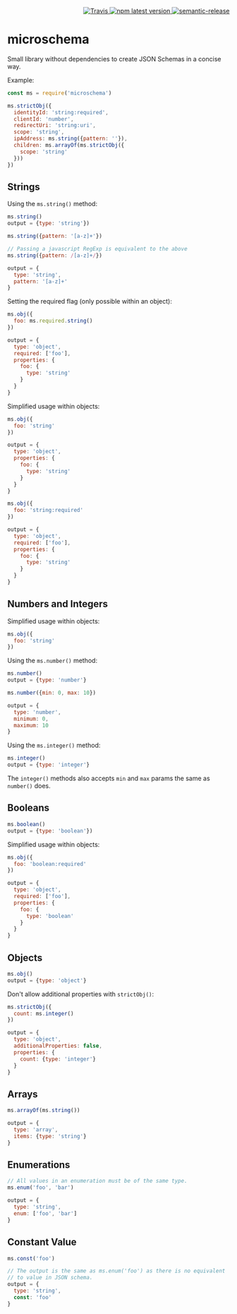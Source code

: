 <p align="right">
  <a href="https://travis-ci.org/upfrontIO/microschema">
    <img alt="Travis" src="https://img.shields.io/travis/upfrontIO/microschema/master.svg">
  </a>
  <a href="https://www.npmjs.com/package/microschema">
    <img alt="npm latest version" src="https://img.shields.io/npm/v/microschema/latest.svg">
  </a>
  <a href="https://semantic-release.gitbooks.io/semantic-release/content/#highlights">
    <img alt="semantic-release" src="https://img.shields.io/badge/%20%20%F0%9F%93%A6%F0%9F%9A%80-semantic--release-e10079.svg">
  </a>
</p>

# microschema

Small library without dependencies to create JSON Schemas in a concise way.

Example:
```js
const ms = require('microschema')

ms.strictObj({
  identityId: 'string:required',
  clientId: 'number',
  redirectUri: 'string:uri',
  scope: 'string',
  ipAddress: ms.string({pattern: ''}),
  children: ms.arrayOf(ms.strictObj({
    scope: 'string'
  }))
})
```


## Strings

Using the `ms.string()` method:
```js
ms.string()
output = {type: 'string'})
```

```js
ms.string({pattern: '[a-z]+'})

// Passing a javascript RegExp is equivalent to the above
ms.string({pattern: /[a-z]+/})

output = {
  type: 'string',
  pattern: '[a-z]+'
}
```

Setting the required flag (only possible within an object):
```js
ms.obj({
  foo: ms.required.string()
})

output = {
  type: 'object',
  required: ['foo'],
  properties: {
    foo: {
      type: 'string'
    }
  }
}
```

Simplified usage within objects:
```js
ms.obj({
  foo: 'string'
})

output = {
  type: 'object',
  properties: {
    foo: {
      type: 'string'
    }
  }
}
```

```js
ms.obj({
  foo: 'string:required'
})

output = {
  type: 'object',
  required: ['foo'],
  properties: {
    foo: {
      type: 'string'
    }
  }
}
```

## Numbers and Integers

Simplified usage within objects:
```js
ms.obj({
  foo: 'string'
})
```

Using the `ms.number()` method:
```js
ms.number()
output = {type: 'number'}
```

```js
ms.number({min: 0, max: 10})

output = {
  type: 'number',
  minimum: 0,
  maximum: 10
}
```

Using the `ms.integer()` method:
```js
ms.integer()
output = {type: 'integer'}
```

The `integer()` methods also accepts `min` and `max` params the same as `number()` does.


## Booleans

```js
ms.boolean()
output = {type: 'boolean'})
```

Simplified usage within objects:
```js
ms.obj({
  foo: 'boolean:required'
})

output = {
  type: 'object',
  required: ['foo'],
  properties: {
    foo: {
      type: 'boolean'
    }
  }
}
```

## Objects

```js
ms.obj()
output = {type: 'object'}
```

Don't allow additional properties with `strictObj()`:
```js
ms.strictObj({
  count: ms.integer()
})

output = {
  type: 'object',
  additionalProperties: false,
  properties: {
    count: {type: 'integer'}
  }
}
```

## Arrays

```js
ms.arrayOf(ms.string())

output = {
  type: 'array',
  items: {type: 'string'}
}
```


## Enumerations

```js
// All values in an enumeration must be of the same type.
ms.enum('foo', 'bar')

output = {
  type: 'string',
  enum: ['foo', 'bar']
}
```

## Constant Value

```js
ms.const('foo')

// The output is the same as ms.enum('foo') as there is no equivalent
// to value in JSON schema.
output = {
  type: 'string',
  const: 'foo'
}
```
